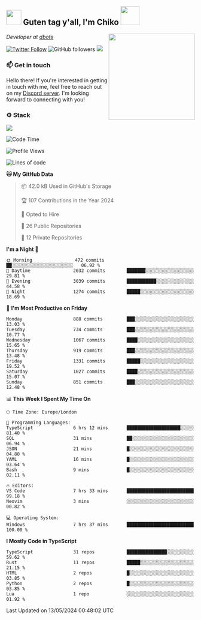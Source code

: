 <h2><img src="https://cdn.discordapp.com/emojis/1100181376730402906.gif?quality=lossless" width="40"> Guten tag y'all, I'm Chiko <img src="https://a.ppy.sh/15907233" width="50"></h2>
<a href="https://cataas.com"><img align='right' src="https://cataas.com/cat" width="230"></a>
<p><em>Developer at <a href="https://github.com/dbotsfun">dbots</a></em></p>

[![Twitter Follow](https://img.shields.io/twitter/follow/chikoxq?label=Follow)](https://twitter.com/intent/follow?screen_name=chikoxq)
![GitHub followers](https://img.shields.io/github/followers/chikof?label=Follow&style=social)
![](https://komarev.com/ghpvc/?username=chikof&color=blue)

### 📫 Get in touch
Hello there! If you're interested in getting in touch with me, feel free to reach out on my [Discord server](https://discord.gg/sejc7TnX6N). I'm looking forward to connecting with you!

### ⚙️ Stack
[![](https://skillicons.dev/icons?i=git,kubernetes,docker,js,ts,cloudflare,css,deno,express,graphql,html,mongodb,nestjs,py,react,apollo,bash,java,lua,nextjs,netlify,nodejs,ps,powershell,rust,neovim,tauri,sentry,postgres,tailwind,prisma,actix,workers)](https://skillicons.dev)

<!--START_SECTION:waka-->
![Code Time](http://img.shields.io/badge/Code%20Time-1%2C690%20hrs%2041%20mins-blue)

![Profile Views](http://img.shields.io/badge/Profile%20Views-0-blue)

![Lines of code](https://img.shields.io/badge/From%20Hello%20World%20I%27ve%20Written-6.4%20million%20lines%20of%20code-blue)

**🐱 My GitHub Data** 

> 📦 42.0 kB Used in GitHub's Storage 
 > 
> 🏆 107 Contributions in the Year 2024
 > 
> 💼 Opted to Hire
 > 
> 📜 26 Public Repositories 
 > 
> 🔑 12 Private Repositories 
 > 
**I'm a Night 🦉** 

```text
🌞 Morning                472 commits         ██░░░░░░░░░░░░░░░░░░░░░░░   06.92 % 
🌆 Daytime                2032 commits        ███████░░░░░░░░░░░░░░░░░░   29.81 % 
🌃 Evening                3039 commits        ███████████░░░░░░░░░░░░░░   44.58 % 
🌙 Night                  1274 commits        █████░░░░░░░░░░░░░░░░░░░░   18.69 % 
```
📅 **I'm Most Productive on Friday** 

```text
Monday                   888 commits         ███░░░░░░░░░░░░░░░░░░░░░░   13.03 % 
Tuesday                  734 commits         ███░░░░░░░░░░░░░░░░░░░░░░   10.77 % 
Wednesday                1067 commits        ████░░░░░░░░░░░░░░░░░░░░░   15.65 % 
Thursday                 919 commits         ███░░░░░░░░░░░░░░░░░░░░░░   13.48 % 
Friday                   1331 commits        █████░░░░░░░░░░░░░░░░░░░░   19.52 % 
Saturday                 1027 commits        ████░░░░░░░░░░░░░░░░░░░░░   15.07 % 
Sunday                   851 commits         ███░░░░░░░░░░░░░░░░░░░░░░   12.48 % 
```


📊 **This Week I Spent My Time On** 

```text
🕑︎ Time Zone: Europe/London

💬 Programming Languages: 
TypeScript               6 hrs 12 mins       ████████████████████░░░░░   81.40 % 
SQL                      31 mins             ██░░░░░░░░░░░░░░░░░░░░░░░   06.94 % 
JSON                     21 mins             █░░░░░░░░░░░░░░░░░░░░░░░░   04.80 % 
YAML                     16 mins             █░░░░░░░░░░░░░░░░░░░░░░░░   03.64 % 
Bash                     9 mins              █░░░░░░░░░░░░░░░░░░░░░░░░   02.11 % 

🔥 Editors: 
VS Code                  7 hrs 33 mins       █████████████████████████   99.18 % 
Neovim                   3 mins              ░░░░░░░░░░░░░░░░░░░░░░░░░   00.82 % 

💻 Operating System: 
Windows                  7 hrs 37 mins       █████████████████████████   100.00 % 
```

**I Mostly Code in TypeScript** 

```text
TypeScript               31 repos            ███████████████░░░░░░░░░░   59.62 % 
Rust                     11 repos            █████░░░░░░░░░░░░░░░░░░░░   21.15 % 
HTML                     2 repos             █░░░░░░░░░░░░░░░░░░░░░░░░   03.85 % 
Python                   2 repos             █░░░░░░░░░░░░░░░░░░░░░░░░   03.85 % 
Lua                      1 repo              ░░░░░░░░░░░░░░░░░░░░░░░░░   01.92 % 
```




 Last Updated on 13/05/2024 00:48:02 UTC
<!--END_SECTION:waka-->


<!--
<p align="center">
     <a href="https://discord.gg/HhybNhchcC"><img src="https://invidget.switchblade.xyz/sejc7TnX6N" align="center" ><a>
</p> 
-->

